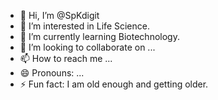 - 👋 Hi, I’m @SpKdigit
- 👀 I’m interested in Life Science.
- 🌱 I’m currently learning Biotechnology.
- 💞️ I’m looking to collaborate on ...
- 📫 How to reach me ...
- 😄 Pronouns: ...
- ⚡ Fun fact: I am old enough and getting older.

<!---
BioMelSp/BioMelSp is a ✨ special ✨ repository because its `README.md` (this file) appears on your GitHub profile.
You can click the Preview link to take a look at your changes.
--->
